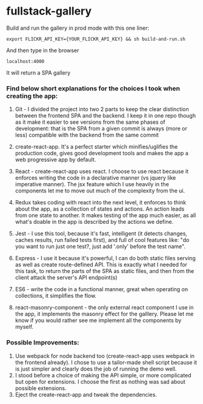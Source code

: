 # fullstack-gallery

Build and run the gallery in prod mode with this one liner:
```
export FLICKR_API_KEY={YOUR_FLICKR_API_KEY} && sh build-and-run.sh

```

And then type in the browser 
```
localhost:4000

```

It will return a SPA gallery

### Find below short explanations for the choices I took when creating the app:

1. Git - I divided the project into two 2 parts to keep the clear distinction between the frontend SPA and
the backend. I keep it in one repo though as it make it easier to see versions from the same phases of development: 
that is the SPA from a given commit is always (more or less) compatible with the backend from the same commit

2. create-react-app. It's a perfect starter which 
minifies/uglifies the production code, gives good development tools and makes the app a web progressive app 
by default. 

3. React - create-react-app uses react. I choose to use react because it 
enforces writing the code in a declarative manner (vs jquery like imperative manner). 
The jsx feature which I use heavily in the components let me to move out much of the complexity from the ui.

4. Redux takes coding with react into the next level, it enforces to think about the app, as a collection 
of states and actions. An action leads from one state to another. It makes testing of the app much easier, as
all what's doable in the app is described by the actions we define.

5. Jest - I use this tool, because it's fast, intelligent (it detects changes, caches results, run failed tests first),
and full of cool features like: "do you want to run just one test?, just add '.only' before the test name".
  
6. Express - I use it because it's powerful, I can do both static files serving as well as create route-defined API. 
This is exactly what I needed for this task, to return the parts of the SPA as static files, and then from the client
attack the server's API endpoint(s) 

7. ES6 - write the code in a functional manner, great when operating on collections, it simplifies the flow.

8. react-masonry-component - the only external react component I use in the app, it implements the 
masonry effect for the galllery. Please let me know if you would rather see me implement all the components by myself.

### Possible Improvements:

1. Use webpack for node backend too (create-react-app uses webpack in the frontend already). I chose to use a tailor-made
shell script because it is just simpler and clearly does the job of running the demo well.
2. I stood before a choice of making the API simple, or more complicated but open for extensions. I choose the first
as nothing was sad about possible extensions. 
3. Eject the create-react-app and tweak the dependencies. 